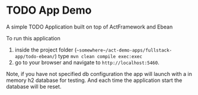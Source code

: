 TODO App Demo
==============

A simple TODO Application built on top of ActFramework and Ebean

To run this application 

1. inside the project folder (`~somewhere~/act-demo-apps/fullstack-app/todo-ebean/`) type `mvn clean compile exec:exec`
2. go to your browser and navigate to `http://localhost:5460`.

Note, if you have not specified db configuration the app will launch with a in memory h2 database for testing. And each time the application start the database will be reset.
